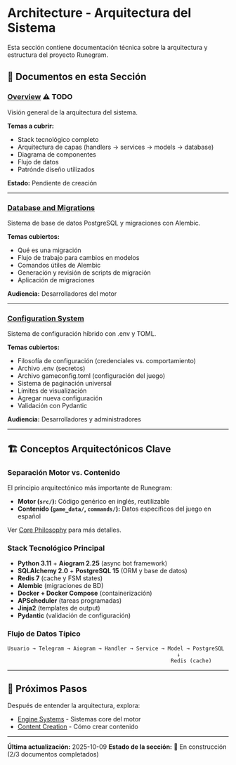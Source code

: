 # Architecture - Arquitectura del Sistema

Esta sección contiene documentación técnica sobre la arquitectura y estructura del proyecto Runegram.

## 📄 Documentos en esta Sección

### [Overview](overview.md) ⚠️ TODO
Visión general de la arquitectura del sistema.

**Temas a cubrir:**
- Stack tecnológico completo
- Arquitectura de capas (handlers → services → models → database)
- Diagrama de componentes
- Flujo de datos
- Patrónde diseño utilizados

**Estado:** Pendiente de creación

---

### [Database and Migrations](database-migrations.md)
Sistema de base de datos PostgreSQL y migraciones con Alembic.

**Temas cubiertos:**
- Qué es una migración
- Flujo de trabajo para cambios en modelos
- Comandos útiles de Alembic
- Generación y revisión de scripts de migración
- Aplicación de migraciones

**Audiencia:** Desarrolladores del motor

---

### [Configuration System](configuration.md)
Sistema de configuración híbrido con .env y TOML.

**Temas cubiertos:**
- Filosofía de configuración (credenciales vs. comportamiento)
- Archivo .env (secretos)
- Archivo gameconfig.toml (configuración del juego)
- Sistema de paginación universal
- Límites de visualización
- Agregar nueva configuración
- Validación con Pydantic

**Audiencia:** Desarrolladores y administradores

---

## 🏗️ Conceptos Arquitectónicos Clave

### Separación Motor vs. Contenido
El principio arquitectónico más importante de Runegram:
- **Motor (`src/`):** Código genérico en inglés, reutilizable
- **Contenido (`game_data/`, `commands/`):** Datos específicos del juego en español

Ver [Core Philosophy](../getting-started/core-philosophy.md) para más detalles.

### Stack Tecnológico Principal
- **Python 3.11** + **Aiogram 2.25** (async bot framework)
- **SQLAlchemy 2.0** + **PostgreSQL 15** (ORM y base de datos)
- **Redis 7** (cache y FSM states)
- **Alembic** (migraciones de BD)
- **Docker + Docker Compose** (containerización)
- **APScheduler** (tareas programadas)
- **Jinja2** (templates de output)
- **Pydantic** (validación de configuración)

### Flujo de Datos Típico
```
Usuario → Telegram → Aiogram → Handler → Service → Model → PostgreSQL
                                                      ↓
                                                    Redis (cache)
```

---

## 🎯 Próximos Pasos

Después de entender la arquitectura, explora:
- [Engine Systems](../engine-systems/) - Sistemas core del motor
- [Content Creation](../content-creation/) - Cómo crear contenido

---

**Última actualización:** 2025-10-09
**Estado de la sección:** 🚧 En construcción (2/3 documentos completados)
